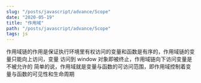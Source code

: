 ```yaml
---
slug: "/posts/javascript/advance/Scope"
date: "2020-05-19"
title: "作用域"
path: "/posts/javascript/advance/Scope"
tags: js
---
```


作⽤域链的作⽤是保证执⾏环境⾥有权访问的变量和函数是有序的，作⽤域链的变量只能向上访问，变量
访问到 window 对象即被终⽌，作⽤域链向下访问变量是不被允许的
简单的说，作⽤域就是变量与函数的可访问范围，即作⽤域控制着变量与函数的可⻅性和⽣命周期
